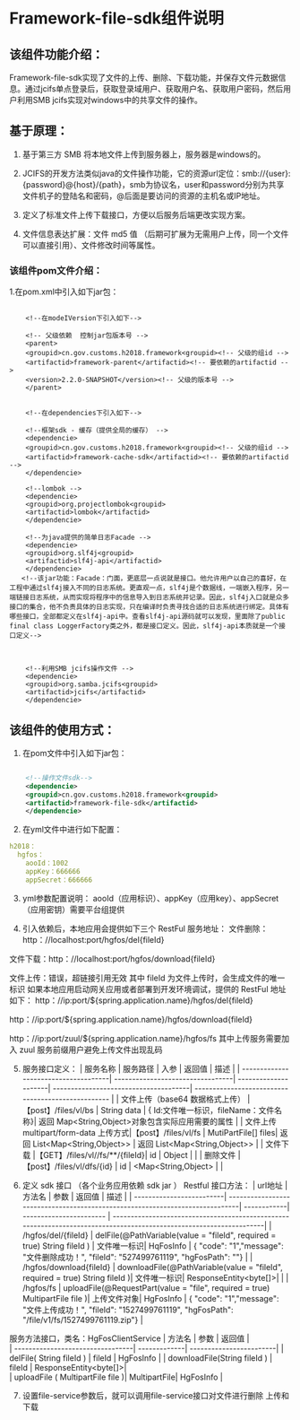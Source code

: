 # Framework-file-sdk组件说明


## 该组件功能介绍：
Framework-file-sdk实现了文件的上传、删除、下载功能，并保存文件元数据信息。通过jcifs单点登录后，获取登录域用户、获取用户名、获取用户密码，然后用户利用SMB jcifs实现对windows中的共享文件的操作。


## 基于原理：
1. 基于第三方 SMB 将本地文件上传到服务器上，服务器是windows的。

2. JCIFS的开发方法类似java的文件操作功能，它的资源url定位：smb://{user}:{password}@{host}/{path}，smb为协议名，user和password分别为共享文件机子的登陆名和密码，@后面是要访问的资源的主机名或IP地址。

3. 定义了标准文件上传下载接口，方便以后服务后端更改实现方案。

4. 文件信息表达扩展：文件 md5 值 （后期可扩展为无需用户上传，同一个文件可以直接引用）、文件修改时间等属性。
### 该组件pom文件介绍：
1.在pom.xml中引入如下jar包：
  
```

    <!--在modeIVersion下引入如下-->

    <!-- 父级依赖  控制jar包版本号 -->
    <parent>
	<groupid>cn.gov.customs.h2018.framework<groupid><!-- 父级的组id -->
	<artifactid>framework-parent</artifactid><!-- 要依赖的artifactid -->
	<version>2.2.0-SNAPSHOT</version><!-- 父级的版本号 -->
	</parent>


    <!--在dependencies下引入如下--> 
    
    <!--框架sdk - 缓存（提供全局的缓存） -->
    <dependencie>
    <groupid>cn.gov.customs.h2018.framework<groupid><!-- 父级的组id -->
    <artifactid>framework-cache-sdk</artifactid><!-- 要依赖的artifactid -->
    </dependencie>

    <!--lombok -->
    <dependencie>
    <groupid>org.projectlombok<groupid>
    <artifactid>lombok</artifactid>
    </dependencie>

    <!--为java提供的简单日志Facade -->
    <dependencie>
    <groupid>org.slf4j<groupid>
    <artifactid>slf4j-api</artifactid>
    </dependencie>
   <!--该jar功能：Facade：门面，更底层一点说就是接口。他允许用户以自己的喜好，在工程中通过slf4j接入不同的日志系统。更直观一点，slf4j是个数据线，一端嵌入程序，另一端链接日志系统，从而实现将程序中的信息导入到日志系统并记录。因此，slf4j入口就是众多接口的集合，他不负责具体的日志实现，只在编译时负责寻找合适的日志系统进行绑定。具体有哪些接口，全部都定义在slf4j-api中。查看slf4j-api源码就可以发现，里面除了public final class LoggerFactory类之外，都是接口定义。因此，slf4j-api本质就是一个接口定义-->



    <!--利用SMB jcifs操作文件 -->
    <dependencie>
    <groupid>org.samba.jcifs<groupid>
    <artifactid>jcifs</artifactid>
    </dependencie>
```

## 该组件的使用方式：
1. 在pom文件中引入如下jar包：

```xml

    <!--操作文件sdk-->  
	<dependencie>
	<groupid>cn.gov.customs.h2018.framework<groupid>
	<artifactid>framework-file-sdk</artifactid>
	</dependencie>   
``` 

2. 在yml文件中进行如下配置：

```yml   
h2018：
  hgfos：
    aooId：1002
    appKey：666666
    appSecret：666666
```

3. yml参数配置说明：
aooId（应用标识）、appKey（应用key）、appSecret（应用密钥）需要平台组提供

4. 引入依赖后，本地应用会提供如下三个 RestFul 服务地址：
文件删除：http：//localhost:port/hgfos/del{fileId}

文件下载：http：//localhost:port/hgfos/download{fileId}

文件上传：错误，超链接引用无效
其中 fileId 为文件上传时，会生成文件的唯一标识
如果本地应用启动网关应用或者部署到开发环境调试，提供的 RestFul 地址如下：
http：//ip:port/${spring.application.name}/hgfos/del{fileId}

http：//ip:port/${spring.application.name}/hgfos/download{fileId}

http：//ip:port/zuul/${spring.application.name}/hgfos/fs
其中上传服务需要加入 zuul 服务前缀用户避免上传文件出现乱码

5. 服务接口定义：
| 服务名称                             | 服务路径                         | 入参                 | 返回值                                | 描述                                               |
| -------------------------------------| ---------------------------------| ---------------------| --------------------------------------| -------------------------------------------------- |
| 文件上传（base64 数据格式上传）      |【post】/files/vl/bs              | String data          | { Id:文件唯一标识，fileName：文件名称}| 返回 Map\<String,Object>对象包含实际应用需要的属性 |
| 文件上传 multipart/form-data 上传方式|【post】/files/vl/fs              | MutiPartFile\[] files| 返回 List\<Map\<String,Object>>       | 返回 List\<Map\<String,Object>>                    |
| 文件下载                             |【GET】/files/vl//fs/\*\*/{fileId}| id                   | Object                                |                                                    |
| 删除文件                             |【post】/files/vl/dfs/{id}        | id                   | <Map\<String,Object>                  |                                                    |

6. 定义 sdk 接口 （各个业务应用依赖 sdk jar ）
Restful 接口方法：
| url地址                  | 方法名                                                                       | 参数        | 返回值                  | 描述                                                                                                                |
| -------------------------| -----------------------------------------------------------------------------| ------------| ----------------------- | --------------------------------------------------------------------------------------------------------------------|
| /hgfos/del/{fileId}      | delFile(@PathVariable(value = "fileId", required = true) String fileId )     | 文件唯一标识| HqFosInfo               | { "code": "1","message": "文件删除成功！", "fileId": "527499761119", "hgFosPath": ""}                               |
| /hgfos/download{fileId}  | downloadFile(@PathVariable(value = "fileId", required = true) String fileId )| 文件唯一标识| ResponseEntity\<byte\[]>|                                                                                                                     |
| /hgfos/fs                | uploadFile(@RequestPart(value = "file", required = true) MultipartFile file )| 上传文件对象| HgFosInfo               | { "code": "1","message": "文件上传成功！", "fileId": "1527499761119", "hgFosPath": "/file/v1/fs/1527499761119.zip"} |

服务方法接口，类名：HgFosClientService
| 方法名                           | 参数         | 返回值                  |                                                                                       
| ---------------------------------| -------------| ------------------------| 
| delFile( String fileId )         | fileId       | HgFosInfo               |
| downloadFile(String fileId )     | fileId       | ResponseEntity\<byte\[]>|                                                                                                                     
| uploadFile ( MultipartFile file )| MultipartFile| HgFosInfo               | 

7. 设置file-service参数后，就可以调用file-service接口对文件进行删除 上传和下载